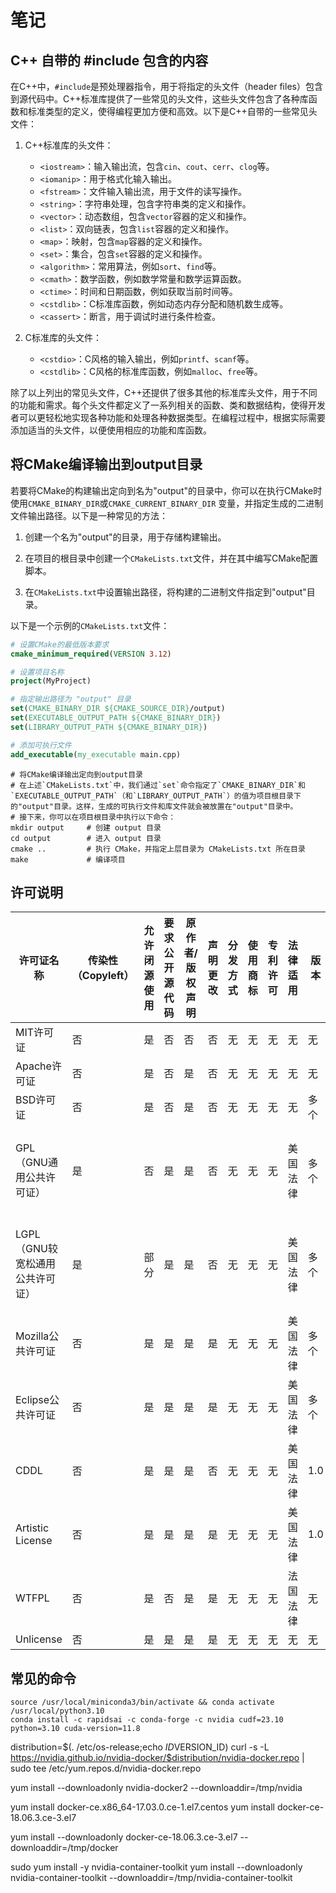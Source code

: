 # 笔记

## C++ 自带的 #include 包含的内容

在C++中，`#include`是预处理器指令，用于将指定的头文件（header
files）包含到源代码中。C++标准库提供了一些常见的头文件，这些头文件包含了各种库函数和标准类型的定义，使得编程更加方便和高效。以下是C++自带的一些常见头文件：

1. C++标准库的头文件：
    - `<iostream>`：输入输出流，包含`cin`、`cout`、`cerr`、`clog`等。
    - `<iomanip>`：用于格式化输入输出。
    - `<fstream>`：文件输入输出流，用于文件的读写操作。
    - `<string>`：字符串处理，包含字符串类的定义和操作。
    - `<vector>`：动态数组，包含`vector`容器的定义和操作。
    - `<list>`：双向链表，包含`list`容器的定义和操作。
    - `<map>`：映射，包含`map`容器的定义和操作。
    - `<set>`：集合，包含`set`容器的定义和操作。
    - `<algorithm>`：常用算法，例如`sort`、`find`等。
    - `<cmath>`：数学函数，例如数学常量和数学运算函数。
    - `<ctime>`：时间和日期函数，例如获取当前时间等。
    - `<cstdlib>`：C标准库函数，例如动态内存分配和随机数生成等。
    - `<cassert>`：断言，用于调试时进行条件检查。

2. C标准库的头文件：
    - `<cstdio>`：C风格的输入输出，例如`printf`、`scanf`等。
    - `<cstdlib>`：C风格的标准库函数，例如`malloc`、`free`等。

除了以上列出的常见头文件，C++还提供了很多其他的标准库头文件，用于不同的功能和需求。每个头文件都定义了一系列相关的函数、类和数据结构，使得开发者可以更轻松地实现各种功能和处理各种数据类型。在编程过程中，根据实际需要添加适当的头文件，以便使用相应的功能和库函数。

## 将CMake编译输出到output目录

若要将CMake的构建输出定向到名为"output"的目录中，你可以在执行CMake时使用`CMAKE_BINARY_DIR`或`CMAKE_CURRENT_BINARY_DIR`
变量，并指定生成的二进制文件输出路径。以下是一种常见的方法：

1. 创建一个名为"output"的目录，用于存储构建输出。

2. 在项目的根目录中创建一个`CMakeLists.txt`文件，并在其中编写CMake配置脚本。

3. 在`CMakeLists.txt`中设置输出路径，将构建的二进制文件指定到"output"目录。

以下是一个示例的`CMakeLists.txt`文件：

```cmake
# 设置CMake的最低版本要求
cmake_minimum_required(VERSION 3.12)

# 设置项目名称
project(MyProject)

# 指定输出路径为 "output" 目录
set(CMAKE_BINARY_DIR ${CMAKE_SOURCE_DIR}/output)
set(EXECUTABLE_OUTPUT_PATH ${CMAKE_BINARY_DIR})
set(LIBRARY_OUTPUT_PATH ${CMAKE_BINARY_DIR})

# 添加可执行文件
add_executable(my_executable main.cpp)

```

```shell
# 将CMake编译输出定向到output目录
# 在上述`CMakeLists.txt`中，我们通过`set`命令指定了`CMAKE_BINARY_DIR`和`EXECUTABLE_OUTPUT_PATH`（和`LIBRARY_OUTPUT_PATH`）的值为项目根目录下的"output"目录。这样，生成的可执行文件和库文件就会被放置在"output"目录中。
# 接下来，你可以在项目根目录中执行以下命令：
mkdir output     # 创建 output 目录
cd output        # 进入 output 目录
cmake ..         # 执行 CMake，并指定上层目录为 CMakeLists.txt 所在目录
make             # 编译项目
```

## 许可说明

| 许可证名称                      | 传染性（Copyleft） | 允许闭源使用 | 要求公开源代码 | 原作者/版权声明 | 声明更改 | 分发方式 | 使用商标 | 专利许可 | 法律适用 | 版本 | 权利限制 |
|--------------------------------|-------------------|--------------|--------------|-----------------|---------|---------|---------|---------|---------|------|---------|
| MIT许可证                       | 否                | 是           | 否           | 否              | 否      | 无      | 无      | 无      | 无      | 无   | 无      |
| Apache许可证                    | 否                | 是           | 否           | 是              | 否      | 无      | 无      | 无      | 无      | 无   | 无      |
| BSD许可证                       | 否                | 是           | 否           | 是              | 否      | 无      | 无      | 无      | 无      | 多个 | 无      |
| GPL（GNU通用公共许可证）        | 是                | 否           | 是           | 是              | 否      | 无      | 无      | 无      | 美国法律 | 多个 | 商业使用受限 |
| LGPL（GNU较宽松通用公共许可证） | 是                | 部分         | 是           | 是              | 否      | 无      | 无      | 无      | 美国法律 | 多个 | 商业使用受限 |
| Mozilla公共许可证               | 否                | 是           | 是           | 是              | 是     | 无      | 无      | 无      | 美国法律 | 多个 | 无      |
| Eclipse公共许可证               | 否                | 是           | 是           | 是              | 是     | 无      | 无      | 无      | 美国法律 | 多个 | 无      |
| CDDL                           | 否                | 是           | 是           | 是              | 否      | 无      | 无      | 无      | 美国法律 | 1.0  | 无      |
| Artistic License                | 否                | 是           | 是           | 是              | 是     | 无      | 无      | 无      | 美国法律 | 1.0  | 无      |
| WTFPL                          | 否                | 是           | 否           | 是              | 是     | 无      | 无      | 无      | 法国法律 | 无   | 无      |
| Unlicense                      | 否                | 是           | 是           | 是              | 是     | 无      | 无      | 无      | 无      | 无   | 无      |

## 常见的命令

```
source /usr/local/miniconda3/bin/activate && conda activate /usr/local/python3.10
conda install -c rapidsai -c conda-forge -c nvidia cudf=23.10 python=3.10 cuda-version=11.8
```


distribution=$(. /etc/os-release;echo $ID$VERSION_ID)
curl -s -L https://nvidia.github.io/nvidia-docker/$distribution/nvidia-docker.repo | sudo tee /etc/yum.repos.d/nvidia-docker.repo

yum install --downloadonly nvidia-docker2 --downloaddir=/tmp/nvidia

yum install docker-ce.x86_64-17.03.0.ce-1.el7.centos
yum install docker-ce-18.06.3.ce-3.el7

yum install --downloadonly docker-ce-18.06.3.ce-3.el7 --downloaddir=/tmp/docker

sudo yum install -y nvidia-container-toolkit
yum install --downloadonly nvidia-container-toolkit --downloaddir=/tmp/nvidia-container-toolkit






